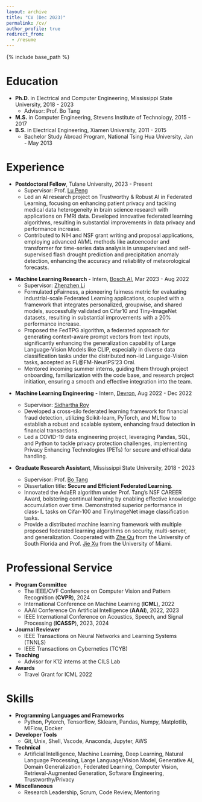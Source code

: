 ```yaml
---
layout: archive
title: "CV (Dec 2023)"
permalink: /cv/
author_profile: true
redirect_from:
  - /resume
---
```


{% include base_path %}

Education
======
* **Ph.D**. in Electrical and Computer Engineering, Mississippi State University, 2018 - 2023
  * Advisor: Prof. Bo Tang
* **M.S.** in Computer Engineering, Stevens Institute of Technology, 2015 - 2017
* **B.S.** in Electrical Engineering, Xiamen University, 2011 - 2015
  * Bachelor Study Abroad Program, National Tsing Hua University, Jan - May 2013

Experience
======
* **Postdoctoral Fellow**, Tulane University, 2023 - Present
  * Supervisor: Prof. [Lu Peng](https://cs.tulane.edu/~lpeng3/) 
  * Led an AI research project on Trustworthy & Robust AI in Federated Learning, focusing on enhancing patient privacy and tackling medical data heterogeneity in brain science research with applications on FMRI data. Developed innovative federated learning algorithms, resulting in substantial improvements in data privacy and performance increase.
  * Contributed to NIH and NSF grant writing and proposal applications, employing advanced AI/ML methods like autoencoder and transformer for time-series data analysis in unsupervised and self-supervised flash drought prediction and precipitation anomaly detection, enhancing the accuracy and reliability of meteorological forecasts.
  

<!-- Work Experience -->
<!-- ====== -->
* **Machine Learning Research** - Intern, [Bosch AI](https://www.bosch-ai.com/), Mar 2023 - Aug 2022 
  <!-- * March to August 2023 -->
  * Supervisor: [Zhenzhen Li](https://scholar.google.com/citations?user=6LYI6uUAAAAJ&hl=en)
  *	Formulated pFairness, a pioneering fairness metric for evaluating industrial-scale Federated Learning applications, coupled with a framework that integrates personalized, groupwise, and shared models, successfully validated on Cifar10 and Tiny-ImageNet datasets, resulting in substantial improvements with a 20% performance increase.
  *	Proposed the FedTPG algorithm, a federated approach for generating context-aware prompt vectors from text inputs, significantly enhancing the generalization capability of Large Language-Vision Models like CLIP, especially in diverse data classification tasks under the distributed non-iid Language-Vision tasks, accepted as FL@FM-NeurIPS’23 Oral.
  *	Mentored incoming summer interns, guiding them through project onboarding, familiarization with the code base, and research project initiation, ensuring a smooth and effective integration into the team.


<!-- <br/> -->

* **Machine Learning Engineering** - Intern, [Devron](https://devron.ai/), Aug 2022 - Dec 2022
  <!-- * August Decmember 2022 -->
  * Supervisor: [Sidhartha Roy](https://www.sidhartharoy.com/)
  * Developed a cross-silo federated learning framework for financial fraud detection, utilizing Scikit-learn, PyTorch, and MLflow to establish a robust and scalable system, enhancing fraud detection in financial transactions. 
  *	Led a COVID-19 data engineering project, leveraging Pandas, SQL, and Python to tackle privacy protection challenges, implementing Privacy Enhancing Technologies (PETs) for secure and ethical data handling. 


* **Graduate Research Assistant**, Mississippi State University, 2018 - 2023
  * Supervisor: Prof. [Bo Tang](https://my.ece.msstate.edu/faculty/tang/) 
  * Dissertation title: **Secure and Efficient Federated Learning**.
  * Innovated the AdaER algorithm under Prof. Tang’s NSF CAREER Award, bolstering continual learning by enabling effective knowledge accumulation over time. Demonstrated superior performance in class-IL tasks on Cifar-100 and TinyImageNet image classification tasks. 
  * Provide a distributed machine learning framework with multiple proposed federated learning algorithms on security, multi-server, and generalization. Cooperated with [Zhe Qu](https://zhequ1992.github.io) from the University of South Florida and Prof. [Jie Xu](https://people.miami.edu/profile/jiexu@miami.edu) from the University of Miami.


Professional Service
======
* **Program Committee**
  * The IEEE/CVF Conference on Computer Vision and Pattern Recognition (**CVPR**), 2024
  * International Conference on Machine Learning (**ICML**), 2022
  * AAAI Conference On Artificial Intelligence (**AAAI**), 2022, 2023
  * IEEE International Conference on Acoustics, Speech, and Signal Processing (**ICASSP**), 2023, 2024
* **Journal Reviewer**
  * IEEE Transactions on Neural Networks and Learning Systems (TNNLS)
  * IEEE Transactions on Cybernetics (TCYB)
* **Teaching**
  * Advisor for K12 interns at the CILS Lab
* **Awards**
  * Travel Grant for ICML 2022

Skills
======

* **Programming Languages and Frameworks**
  * Python, Pytorch, Tensorflow, Sklearn, Pandas, Numpy, Matplotlib, MlFlow, Docker
* **Developer Tools**
  * Git, Unix, Shell, Vscode, Anaconda, Jupyter, AWS
* **Technical**
  * Artificial Intelligence, Machine Learning, Deep Learning, Natural Language Processing, Large Language/Vision Model, Generative AI, Domain Generalization, Federated Learning, Computer Vision, Retrieval-Augmented Generation, Software Engineering, Trustworthy/Privacy
* **Miscellaneous**
  * Research Leadership, Scrum, Code Review, Mentoring